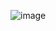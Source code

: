 ![image](https://user-images.githubusercontent.com/66316315/176809369-2434f0bd-7122-4855-b24f-f9790114e082.png)
